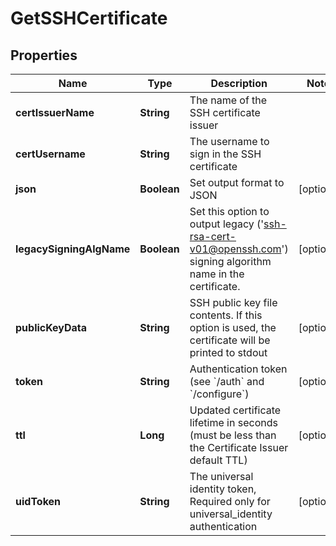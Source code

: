 

# GetSSHCertificate


## Properties

| Name | Type | Description | Notes |
|------------ | ------------- | ------------- | -------------|
|**certIssuerName** | **String** | The name of the SSH certificate issuer |  |
|**certUsername** | **String** | The username to sign in the SSH certificate |  |
|**json** | **Boolean** | Set output format to JSON |  [optional] |
|**legacySigningAlgName** | **Boolean** | Set this option to output legacy (&#39;ssh-rsa-cert-v01@openssh.com&#39;) signing algorithm name in the certificate. |  [optional] |
|**publicKeyData** | **String** | SSH public key file contents. If this option is used, the certificate will be printed to stdout |  [optional] |
|**token** | **String** | Authentication token (see &#x60;/auth&#x60; and &#x60;/configure&#x60;) |  [optional] |
|**ttl** | **Long** | Updated certificate lifetime in seconds (must be less than the Certificate Issuer default TTL) |  [optional] |
|**uidToken** | **String** | The universal identity token, Required only for universal_identity authentication |  [optional] |



